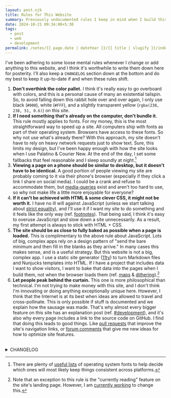 ```yaml
---
layout: post.njk
title: Rules for This Website
summary: Previously undocumented rules I keep in mind when I build this site.
date: 2024-10-21 09:34:00+5:30
tags:
  - post
  - web
  - development
permalink: /notes/{{ page.date | dateYear }}/{{ title | slugify }}/index.html
---
```


I've been adhering to some loose mental rules whenever I change or add anything to this website, and I think it's worthwhile to write them down here for posterity. I'll also keep a `CHANGELOG` section down at the bottom and do my best to keep it up-to-date if and when these rules shift.

1. **Don't overthink the color pallet.** I think it's really easy to go overboard with colors, and this is a personal cause of many an existential tailspin. So, to avoid falling down this rabbit hole over and over again, I only use black (`#000`), white (`#FFF`), and a slightly transparent yellow (`rgba(238, 238, 51, 0.6)`) on this site.
1. **If I need something that's already on the computer, don't bundle it.** This rule mostly applies to fonts. For my money, this is the most straightforward way to speed up a site. All computers ship with fonts as part of their operating system. Browsers have access to these fonts. So why not use what's already there? With this approach, my site doesn't have to rely on heavy network requests just to show text. Sure, this limits my design, but I've been happy enough with how the site looks when I use Palatino & Courier New. At the end of the day, I set some fallbacks that feel reasonable and I sleep soundly at night.[^1]
1. **Viewing a page on a phone should be similar to desktop, but it doesn't have to be identical.** A good portion of people viewing my site are probably coming to it via their phone's browser (especially if they click a link I share on social media). I could be a crank and refuse to accommodate them, but [media-queries](https://developer.mozilla.org/en-US/docs/Web/CSS/CSS_media_queries/Using_media_queries) exist and aren't too hard to use, so why not make life a little more enjoyable for everyone?
1. **If it can't be achieved with HTML & some clever CSS, it might not be worth it.** I have no ill will against JavaScript (unless we start talking about [strict equality](https://dorey.github.io/JavaScript-Equality-Table/)), and I'll use it if I want my site to do something and it feels like the only way (ref. [footnotes](/notes/2022/cyberb-pages-get-a-pedicure)). That being said, I think it's easy to overuse JavaScript and slow down a site unnecessarily. As a result, my first attempt is always to stick with HTML + CSS.
1. **The site should be as close to fully baked as possible when a page is loaded.** This is complimentary to the above rule about JavaScript. Lots of big, complex apps rely on a design pattern of "send the bare minimum and then fill in the blanks as they arrive." In many cases this makes sense, and is a useful strategy. But this website is not a big, complex app. I use a static site generator ([11ty](https://11ty.dev)) to turn Markdown files and Nunjucks templates into HTML. If I have a project that includes data I want to show visitors, I want to bake that data into the pages when I build them, not when the browser loads them (ref. [maps](/notes/2024/how-i-added-maps-to-my-travel-posts) & [dithering](/notes/2024/auto-generating-dithered-blog-images)).[^2]
1. **Let people peak behind the curtain.** This one is more philosophical than technical. I'm not trying to make money with this site, and I don't think I'm innovating or doing anything exceptionally unique here. However, I think that the Internet is at its best when ideas are allowed to travel and cross-pollinate. This is only possible if stuff is documented and we explain how the sausage was made. That's why almost every bigger feature on this site has an explanation post (ref. [#development](/tags/development)), and it's also why every page includes a link to the source code on GitHub. I find that doing this leads to good things. Like [pull requests](https://github.com/riastrad/cyberbspace/pull/174) that improve the site's navigation links, or [forum comments](https://news.ycombinator.com/item?id=41534919) that give me new ideas for how to optimize site features.

[^1]: There are plenty of [useful lists](https://github.com/adrg/os-font-list) of operating system fonts to help decide which ones will most likely keep things consistent across platforms.
[^2]: Note that an exception to this rule is the "currently reading" feature on the site's landing page. However, I am [currently working](https://github.com/riastrad/cyberbspace/pull/180) to change this.

<br />
<details>
<summary>CHANGELOG</summary>
  <ul>
    <li><strong>2024-10-21</strong> write out the rules for the first time.</li>
  </ul>
</details>
